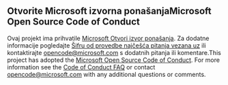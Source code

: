 ## <a name="microsoft-open-source-code-of-conduct"></a><span data-ttu-id="b59e6-101">Otvorite Microsoft izvorna ponašanja</span><span class="sxs-lookup"><span data-stu-id="b59e6-101">Microsoft Open Source Code of Conduct</span></span>
<span data-ttu-id="b59e6-p101">Ovaj projekt ima prihvatile [Microsoft Otvori izvor ponašanja](https://opensource.microsoft.com/codeofconduct/). Za dodatne informacije pogledajte [Šifru od provedbe najčešća pitanja vezana uz](https://opensource.microsoft.com/codeofconduct/faq/) ili kontaktirajte [opencode@microsoft.com](mailto:opencode@microsoft.com) s dodatnih pitanja ili komentare.</span><span class="sxs-lookup"><span data-stu-id="b59e6-p101">This project has adopted the [Microsoft Open Source Code of Conduct](https://opensource.microsoft.com/codeofconduct/). For more information see the [Code of Conduct FAQ](https://opensource.microsoft.com/codeofconduct/faq/) or contact [opencode@microsoft.com](mailto:opencode@microsoft.com) with any additional questions or comments.</span></span>